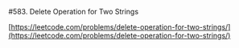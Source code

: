 #583. Delete Operation for Two Strings

[https://leetcode.com/problems/delete-operation-for-two-strings/](https://leetcode.com/problems/delete-operation-for-two-strings/)
